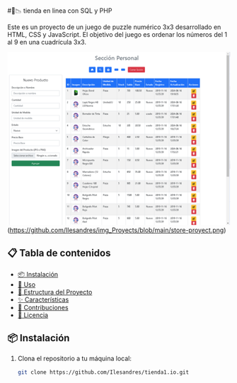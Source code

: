 #🛒📉 tienda en linea con SQL y PHP

Este es un proyecto de un juego de puzzle numérico 3x3 desarrollado en HTML, CSS y JavaScript. El objetivo del juego es ordenar los números del 1 al 9 en una cuadrícula 3x3.

![Tienda en linea SQl](https://github.com/Ilesandres/img_Proyects/blob/main/image.png)(https://github.com/Ilesandres/img_Proyects/blob/main/store-proyect.png)

## 📋 Tabla de contenidos

- [📦 Instalación](#-Instalación)
- [🚀 Uso](#uso)
- [📁 Estructura del Proyecto](#estructura-del-proyecto)
- [✨ Características](#características)
- [🤝 Contribuciones](#contribuciones)
- [📝 Licencia](https://github.com/Ilesandres)

## 📦 Instalación

1. Clona el repositorio a tu máquina local:
   ```bash
   git clone https://github.com/Ilesandres/tienda1.io.git

